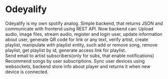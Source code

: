 # Odeyalify
Odeyalify is my own spotify analog.
Simple backend, that returns JSON and communicate with frontend using REST API. 
Now backend can: 
Upload  audio, image files,  stream audio, register and login user, update information about user, generate QR code for link or any text, verify artist, create playlist,
manipulate with playlist entity, such add or remove song, remove playlist, get playlist by id, generate access link for playlist.  
Send email to artist subscribers(only for subs, that enable notifications)
Recommend songs by user subscriptions. 
Sync user devices using websockets, backend store info about player and returns it when new device is connected. 

